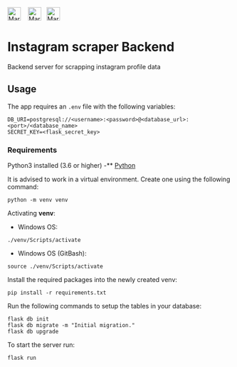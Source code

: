 <img src="https://cdn3.iconfinder.com/data/icons/logos-and-brands-adobe/512/267_Python-512.png"
     alt="Markdown Python icon"
     height="30px"
/>&nbsp;&nbsp;&nbsp;
<img src="https://cdn.onlinewebfonts.com/svg/img_437027.png"
     alt="Markdown Flask icon"
     height="30px"
/>&nbsp;&nbsp;
<img src="https://wiki.postgresql.org/images/a/a4/PostgreSQL_logo.3colors.svg"
     alt="Markdown Postgre icon"
     height="30px"
/>&nbsp;&nbsp;&nbsp;

# Instagram scraper Backend

Backend server for scrapping instagram profile data

## Usage

The app requires an `.env` file with the following variables:

```
DB_URI=postgresql://<username>:<password>@<database_url>:<port>/<database_name>
SECRET_KEY=<flask_secret_key>
```

### Requirements

Python3 installed (3.6 or higher) -\*\* [Python](https://www.python.org/)

It is advised to work in a virtual environment. Create one using the following command:

```
python -m venv venv
```

Activating **venv**:

- Windows OS:

```
./venv/Scripts/activate
```

- Windows OS (GitBash):

```
source ./venv/Scripts/activate
```

Install the required packages into the newly created venv:

```
pip install -r requirements.txt

```

Run the following commands to setup the tables in your database:

```
flask db init
flask db migrate -m "Initial migration."
flask db upgrade
```

To start the server run:

```
flask run
```
